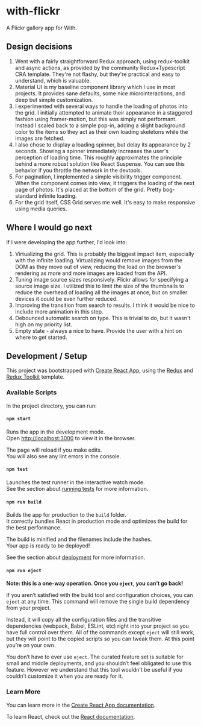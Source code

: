 # with-flickr

A Flickr gallery app for With.

## Design decisions

1. Went with a fairly straightforward Redux approach, using redux-toolkit and async actions, as provided by the community Redux+Typescript CRA template. They're not flashy, but they're practical and easy to understand, which is valuable.
2. Material UI is my baseline component library which I use in most projects. It provides sane defaults, some nice microinteractions, and deep but simple customization.
3. I experimented with several ways to handle the loading of photos into the grid. I initially attempted to animate their appearance in a staggered fashion using framer-motion, but this was simply not performant. Instead I scaled back to a simple pop-in, adding a slight background color to the items so they act as their own loading skeletons while the images are fetched.
4. I also chose to display a loading spinner, but delay its appearance by 2 seconds. Showing a spinner immediately increases the user's perception of loading time. This roughly approximates the principle behind a more robust solution like React Suspense. You can see this behavior if you throttle the network in the devtools.
5. For pagination, I implemented a simple visibility trigger component. When the component comes into view, it triggers the loading of the next page of photos. It's placed at the bottom of the grid. Pretty bog-standard infinite loading.
6. For the grid itself, CSS Grid serves me well. It's easy to make responsive using media queries.

## Where I would go next

If I were developing the app further, I'd look into:

1. Virtualizing the grid. This is probably the biggest impact item, especially with the infinite loading. Virtualizing would remove images from the DOM as they move out of view, reducing the load on the browser's rendering as more and more images are loaded from the API.
2. Tuning image source sizes responsively. Flickr allows for specifying a source image size. I utilized this to limit the size of the thumbnails to reduce the overhead of loading all the images at once, but on smaller devices it could be even further reduced.
3. Improving the transition from search to results. I think it would be nice to include more animation in this step.
4. Debounced automatic search on type. This is trivial to do, but it wasn't high on my priority list.
5. Empty state - always a nice to have. Provide the user with a hint on where to get started.

## Development / Setup

This project was bootstrapped with [Create React App](https://github.com/facebook/create-react-app), using the [Redux](https://redux.js.org/) and [Redux Toolkit](https://redux-toolkit.js.org/) template.

### Available Scripts

In the project directory, you can run:

#### `npm start`

Runs the app in the development mode.<br />
Open [http://localhost:3000](http://localhost:3000) to view it in the browser.

The page will reload if you make edits.<br />
You will also see any lint errors in the console.

#### `npm test`

Launches the test runner in the interactive watch mode.<br />
See the section about [running tests](https://facebook.github.io/create-react-app/docs/running-tests) for more information.

#### `npm run build`

Builds the app for production to the `build` folder.<br />
It correctly bundles React in production mode and optimizes the build for the best performance.

The build is minified and the filenames include the hashes.<br />
Your app is ready to be deployed!

See the section about [deployment](https://facebook.github.io/create-react-app/docs/deployment) for more information.

#### `npm run eject`

**Note: this is a one-way operation. Once you `eject`, you can’t go back!**

If you aren’t satisfied with the build tool and configuration choices, you can `eject` at any time. This command will remove the single build dependency from your project.

Instead, it will copy all the configuration files and the transitive dependencies (webpack, Babel, ESLint, etc) right into your project so you have full control over them. All of the commands except `eject` will still work, but they will point to the copied scripts so you can tweak them. At this point you’re on your own.

You don’t have to ever use `eject`. The curated feature set is suitable for small and middle deployments, and you shouldn’t feel obligated to use this feature. However we understand that this tool wouldn’t be useful if you couldn’t customize it when you are ready for it.

### Learn More

You can learn more in the [Create React App documentation](https://facebook.github.io/create-react-app/docs/getting-started).

To learn React, check out the [React documentation](https://reactjs.org/).
